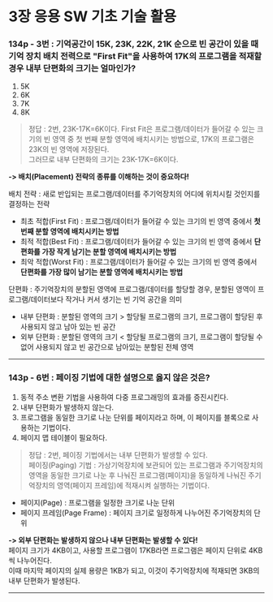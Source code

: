 # 3장 응용 SW 기초 기술 활용  

### 134p - 3번 : 기억공간이 15K, 23K, 22K, 21K 순으로 빈 공간이 있을 때 기억 장치 배치 전력으로 "First Fit"을 사용하여 17K의 프로그램을 적재할 경우 내부 단편화의 크기는 얼마인가?  
1. 5K
2. 6K
3. 7K
4. 8K
> 정답 : 2번, 23K-17K=6K이다.
First Fit은 프로그램/데이터가 들어갈 수 있는 크기의 빈 영역 중 첫 번째 분할 영역에 배치시키는 방법으로, 17K의 프로그램은 23K의 빈 영역에 저장된다.  
그러므로 내부 단편화의 크기는 23K-17K=6K이다.  

**-> 배치(Placement) 전략의 종류를 이해하는 것이 중요하다!**

배치 전략 : 새로 반입되는 프로그램/데이터를 주기억장치의 어디에 위치시킬 것인지를 결정하는 전략  

- 최초 적합(First Fit) : 프로그램/데이터가 들어갈 수 있는 크기의 빈 영역 중에서 **첫 번째 분할 영역에 배치시키는 방법**  
- 최적 적합(Best Fit) : 프로그램/데이터가 들어갈 수 있는 크기의 빈 영역 중에서 **단편화를 가장 작게 남기는 분할 영역에 배치시키는 방법**  
- 최악 적합(Worst Fit) : 프로그램/데이터가 들어갈 수 있는 크기의 빈 영역 중에서 **단편화를 가장 많이 남기는 분할 영역에 배치시키는 방법**  

단편화 : 주기억장치의 분할된 영역에 프로그램/데이터를 할당할 경우, 분할된 영역이 프로그램/데이터보다 작거나 커서 생기는 빈 기억 공간을 의미  
- 내부 단편화 : 분할된 영역의 크기 > 할당될 프로그램의 크기, 프로그램이 할당된 후 사용되지 않고 남아 있는 빈 공간  
- 외부 단편화 : 분할된 영역의 크기 < 할당될 프로그램의 크기, 프로그램이 할당될 수 없어 사용되지 않고 빈 공간으로 남아있는 분할된 전체 영역  
***
### 143p - 6번 : 페이징 기법에 대한 설명으로 옳지 않은 것은?  
1. 동적 주소 변환 기법을 사용하여 다중 프로그래밍의 효과를 증진시킨다.
2. 내부 단편화가 발생하지 않는다.
3. 프로그램을 동일한 크기로 나눈 단위를 페이지라고 하며, 이 페이지를 블록으로 사용하는 기법이다.
4. 페이지 맵 테이블이 필요하다.
> 정답 : 2번, 페이징 기법에서는 내부 단편화가 발생할 수 있다.  
페이징(Paging) 기법 : 가상기억장치에 보관되어 있는 프로그램과 주기억장치의 영역을 동일한 크기로 나눈 후 나눠진 프로그램(페이지)을 동일하게 나눠진 주기억장치의 영역(페이지 프레임)에 적재시켜 실행하는 기법이다.  
- 페이지(Page) : 프로그램을 일정한 크기로 나눈 단위  
- 페이지 프레임(Page Frame) : 페이지 크기로 일정하게 나누어진 주기억장치의 단위  

**-> 외부 단편화는 발생하지 않으나 내부 단편화는 발생할 수 있다!**  
페이지 크기가 4KB이고, 사용할 프로그램이 17KB라면 프로그램은 페이지 단위로 4KB씩 나누어진다.  
이때 마지막 페이지의 실제 용량은 1KB가 되고, 이것이 주기억장치에 적재되면 3KB의 내부 단편화가 발생된다.  
***
### 
